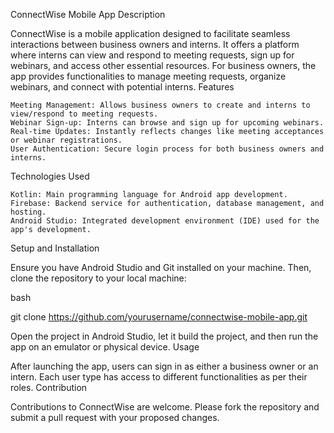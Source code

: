 ConnectWise Mobile App
Description

ConnectWise is a mobile application designed to facilitate seamless interactions between business owners and interns. It offers a platform where interns can view and respond to meeting requests, sign up for webinars, and access other essential resources. For business owners, the app provides functionalities to manage meeting requests, organize webinars, and connect with potential interns.
Features

    Meeting Management: Allows business owners to create and interns to view/respond to meeting requests.
    Webinar Sign-up: Interns can browse and sign up for upcoming webinars.
    Real-time Updates: Instantly reflects changes like meeting acceptances or webinar registrations.
    User Authentication: Secure login process for both business owners and interns.

Technologies Used

    Kotlin: Main programming language for Android app development.
    Firebase: Backend service for authentication, database management, and hosting.
    Android Studio: Integrated development environment (IDE) used for the app's development.

Setup and Installation

Ensure you have Android Studio and Git installed on your machine. Then, clone the repository to your local machine:

bash

git clone https://github.com/yourusername/connectwise-mobile-app.git

Open the project in Android Studio, let it build the project, and then run the app on an emulator or physical device.
Usage

After launching the app, users can sign in as either a business owner or an intern. Each user type has access to different functionalities as per their roles.
Contribution

Contributions to ConnectWise are welcome. Please fork the repository and submit a pull request with your proposed changes.


